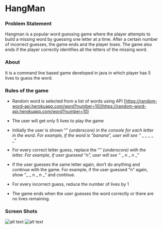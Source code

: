 # HangMan
### Problem Statement
Hangman is a popular word guessing game where the player attempts to build a missing word by guessing one letter at a time. After a certain number of incorrect guesses, the game ends and the player loses. The game also ends if the player correctly identifies all the letters of the missing word.
### About
It is a command line based game developed in java in which player has 5 lives to guess the word.
### Rules of the game

-   Random word is selected from a list of words using API [https://random-word-api.herokuapp.com/word?number=10](https://random-word-api.herokuapp.com/word?number=10)
    
-   The user will get only 5 lives to play the game
    
-   Initially the user is shown “_” (underscore) in the console for each letter in the word. For example, if the word is “banana”, user will see “_ _ _ _ _ _”
    
-   For every correct letter guess, replace the “_” (underscore) with the letter. For example, if user guessed “n”, user will see “_ _ n _ n _”
    
-   If the user guesses the same letter again, don’t do anything and continue with the game. For example, if the user guessed “n” again, show “_ _ n _ n _” and continue.
    
-   For every incorrect guess, reduce the number of lives by 1
    
-   The game ends when the user guesses the word correctly or there are no lives remaining.
### Screen Shots
![alt text](https://github.com/[username]/[reponame]/blob/[branch]/image1.jpg?raw=true)
![alt text](https://github.com/[username]/[reponame]/blob/[branch]/image2.jpg?raw=true)

